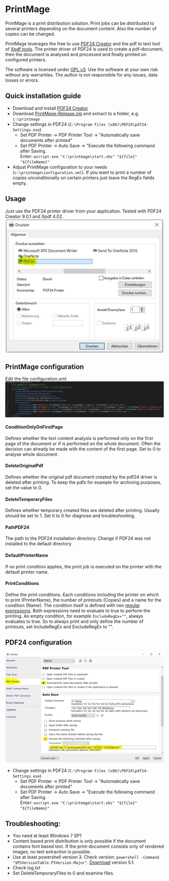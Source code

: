 # PrintMage
PrintMage is a print distribution solution. Print jobs can be distributed to several printers depending on the document content. Also the number of copies can be changed. 

PrintMage leverages the free to use [PDF24 Creator](https://pdf24.org) and the pdf to text tool of [Xpdf tools](https://www.xpdfreader.com). The printer driver of PDF24 is used to create a pdf-document, then the document is analysed and processed and finally printed on configured printers.

The software is licensed under [GPL v3](https://www.gnu.org/licenses/gpl-3.0.html). Use the software at your own risk without any warranties. The author is not responsible for any issues, data losses or errors.  

## Quick installation guide
- Download and install [PDF24 Creator](https://pdf24.org)
- Download [PrintMage-Release.zip](https://github.com/Koseng/PrintMage/releases) and extract to a folder, e.g. `c:\printmage`
- Change settings in PDF24 (`C:\Program Files (x86)\PDF24\pdf24-Settings.exe`)
    - Set PDF Printer -> PDF Printer Tool -> "Automatically save documents after printed"
    - Set PDF Printer -> Auto Save -> "Execute the following command after Saving.  
    Enter: `wscript.exe "C:\printmage\start.vbs" "${file}" "${fileName}"`
- Adjust PrintMage configuration to your needs (`c:\printmage\configuration.xml`). If you want to print a number of copies unconditionally on certain printers just leave the RegEx fields empty. 

## Usage
Just use the PDF24 printer driver from your application. Tested with PDF24 Creator 9.0.1 and Xpdf 4.02.
![Picture Print](pics/print.JPG)

## PrintMage configuration
Edit the file configuration.xml:
![Picture Config](pics/configuration.JPG)

#### ConditionOnlyOnFirstPage
Defines whether the text content analysis is performed only on the first page of the document or if is performed on the whole document. Often the decision can already be made with the content of the first page. Set to 0 to analyse whole document.

#### DeleteOriginalPdf
Defines whether the original pdf document created by the pdf24 driver is deleted after printing. To keep the pdfs for example for archiving purposes, set the value to 0.

#### DeleteTemporaryFiles
Defines whether temporary created files are deleted after printing. Usually should be set to 1. Set it to 0 for diagnose and troubleshooting.

#### PathPDF24
The path to the PDF24 installation directory. Change if PDF24 was not installed to the default directory.

#### DefaultPrinterName
If no print condition applies, the print job is executed on the printer with the default printer name.

#### PrintConditions
Define the print conditions. Each conditions including the printer on which to print (PrinterName), the number of printouts (Copies) and a name for the condition (Name). The condition itself is defined with two [regular expressions](https://en.wikipedia.org/wiki/Regular_expression). Both expressions need to evaluate to true to perform the printing. An empty condition, for example `IncludeRegEx=""`, always evaluates to true. So to always print and only define the number of printouts, set IncludeRegEx and ExcludeRegEx to "".    

## PDF24 configuration
![Picture settings](pics/pdf24Settings.JPG)

- Change settings in PDF24 (`C:\Program Files (x86)\PDF24\pdf24-Settings.exe`)
    - Set PDF Printer -> PDF Printer Tool -> "Automatically save documents after printed"
    - Set PDF Printer -> Auto Save -> "Execute the following command after Saving.  
    Enter: `wscript.exe "C:\printmage\start.vbs" "${file}" "${fileName}"`

## Troubleshooting:
- You need at least Windows 7 SP1
- Content based print distribution is only possible if the document contains font based text. If the print-document consists only of rendered images, no text extraction is possible.
- Use at least powershell version 3. Check version: `powershell -Command "$PSVersionTable.PSVersion.Major"`. [Download](https://www.microsoft.com/en-us/download/details.aspx?id=54616) version 5.1.
- Check log.txt
- Set DeleteTemporaryFiles to 0 and examine files.
